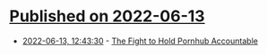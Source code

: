 # [Published on 2022-06-13](index.md)

* [2022-06-13, 12:43:30](https://news.ycombinator.com/item?id=31724701) - [The Fight to Hold Pornhub Accountable](https://www.newyorker.com/magazine/2022/06/20/the-fight-to-hold-pornhub-accountable)
